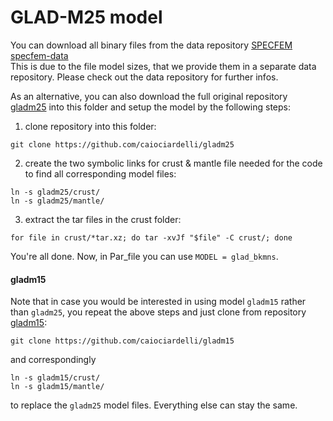 # GLAD-M25 model

You can download all binary files from the data repository [SPECFEM specfem-data](https://github.com/SPECFEM/specfem-data)<br>
This is due to the file model sizes, that we provide them in a separate data repository.
Please check out the data repository for further infos.

As an alternative, you can also download the full original repository [gladm25](https://github.com/caiociardelli/gladm25)
into this folder and setup the model by the following steps:

1. clone repository into this folder:
```
git clone https://github.com/caiociardelli/gladm25
```

2. create the two symbolic links for crust & mantle file needed for the code to find all corresponding model files:
```
ln -s gladm25/crust/
ln -s gladm25/mantle/
```

3. extract the tar files in the crust folder:
```
for file in crust/*tar.xz; do tar -xvJf "$file" -C crust/; done
```

You're all done. Now, in Par_file you can use `MODEL = glad_bkmns`.

#### gladm15
Note that in case you would be interested in using model `gladm15` rather than `gladm25`, you repeat the above steps and just clone from repository [gladm15](https://github.com/caiociardelli/gladm15):
```
git clone https://github.com/caiociardelli/gladm15
```
and correspondingly
```
ln -s gladm15/crust/
ln -s gladm15/mantle/
```
to replace the `gladm25` model files. Everything else can stay the same.
